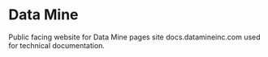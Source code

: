 # Data Mine

Public facing website for Data Mine pages site docs.datamineinc.com used for technical documentation.
